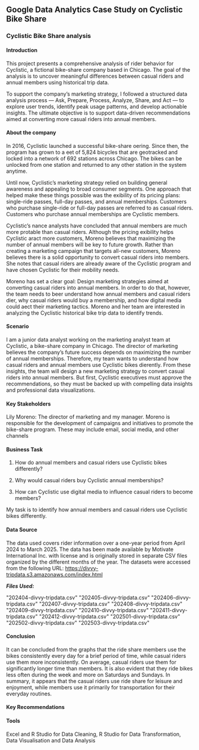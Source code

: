 ## **Google Data Analytics Case Study on Cyclistic Bike Share**

### **Cyclistic Bike Share analysis**

#### **Introduction**
This project presents a comprehensive analysis of rider behavior for Cyclistic, a fictional bike-share company based in Chicago. The goal of the analysis is to uncover meaningful differences between casual riders and annual members using historical trip data.

To support the company’s marketing strategy, I followed a structured data analysis process — Ask, Prepare, Process, Analyze, Share, and Act — to explore user trends, identify peak usage patterns, and develop actionable insights. The ultimate objective is to support data-driven recommendations aimed at converting more casual riders into annual members.

#### **About the company**
In 2016, Cyclistic launched a successful bike-share oering. Since then, the program has grown
to a eet of 5,824 bicycles that are geotracked and locked into a network of 692 stations across
Chicago. The bikes can be unlocked from one station and returned to any other station in the
system anytime.

Until now, Cyclistic’s marketing strategy relied on building general awareness and appealing to
broad consumer segments. One approach that helped make these things possible was the
exibility of its pricing plans: single-ride passes, full-day passes, and annual memberships.
Customers who purchase single-ride or full-day passes are referred to as casual riders.
Customers who purchase annual memberships are Cyclistic members.

Cyclistic’s nance analysts have concluded that annual members are much more protable
than casual riders. Although the pricing exibility helps Cyclistic aract more customers,
Moreno believes that maximizing the number of annual members will be key to future growth.
Rather than creating a marketing campaign that targets all-new customers, Moreno believes
there is a solid opportunity to convert casual riders into members. She notes that casual riders
are already aware of the Cyclistic program and have chosen Cyclistic for their mobility needs.

Moreno has set a clear goal: Design marketing strategies aimed at converting casual riders into
annual members. In order to do that, however, the team needs to beer understand how
annual members and casual riders dier, why casual riders would buy a membership, and how
digital media could aect their marketing tactics. Moreno and her team are interested in
analyzing the Cyclistic historical bike trip data to identify trends.


#### **Scenario**
I am a junior data analyst working on the marketing analyst team at Cyclistic, a bike-share
company in Chicago. The director of marketing believes the company’s future success
depends on maximizing the number of annual memberships. Therefore, my team wants to
understand how casual riders and annual members use Cyclistic bikes dierently. From these
insights, the team will design a new marketing strategy to convert casual riders into annual
members. But first, Cyclistic executives must approve the recommendations, so they must be
backed up with compelling data insights and professional data visualizations.


#### **Key Stakeholders**
Lily Moreno: The director of marketing and my manager. Moreno is responsible for the development of campaigns and initiatives to promote the bike-share program. These may include email, social media, and other channels

#### **Business Task**
1. How do annual members and casual riders use Cyclistic bikes differently?

2. Why would casual riders buy Cyclistic annual memberships?

3. How can Cyclistic use digital media to influence casual riders to become members?

My task is to identify how annual members and casual riders use Cyclistic bikes differently.

#### **Data Source**
The data used covers rider information over a one-year period from April 2024 to March 2025. The data has been made available by Motivate International Inc. with license and is originally stored in separate CSV files organized by the different months of the year. The datasets were accessed from the following URL: https://divvy-tripdata.s3.amazonaws.com/index.html

***Files Used:***

"202404-divvy-tripdata.csv" "202405-divvy-tripdata.csv" "202406-divvy-tripdata.csv"
"202407-divvy-tripdata.csv" "202408-divvy-tripdata.csv" "202409-divvy-tripdata.csv"
"202410-divvy-tripdata.csv" "202411-divvy-tripdata.csv" "202412-divvy-tripdata.csv"
"202501-divvy-tripdata.csv" "202502-divvy-tripdata.csv" "202503-divvy-tripdata.csv"

#### **Conclusion**
It can be concluded from the graphs that the ride share members use the bikes consistently every day for a brief period of time, while casual riders use them more inconsistently. On average, casual riders use them for significantly longer time than members. It is also evident that they ride bikes less often during the week and more on Saturdays and Sundays. In summary, it appears that the casual riders use ride share for leisure and enjoyment, while members use it primarily for transportation for their everyday routines.

#### **Key Recommendations**


#### **Tools**
Excel and R Studio for Data Cleaning, R Studio for Data Transformation, Data Visualisation and Data Analysis
